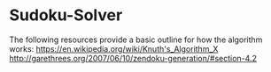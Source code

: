 # Sudoku-Solver

The following resources provide a basic outline for how the algorithm works:
https://en.wikipedia.org/wiki/Knuth's_Algorithm_X
http://garethrees.org/2007/06/10/zendoku-generation/#section-4.2
